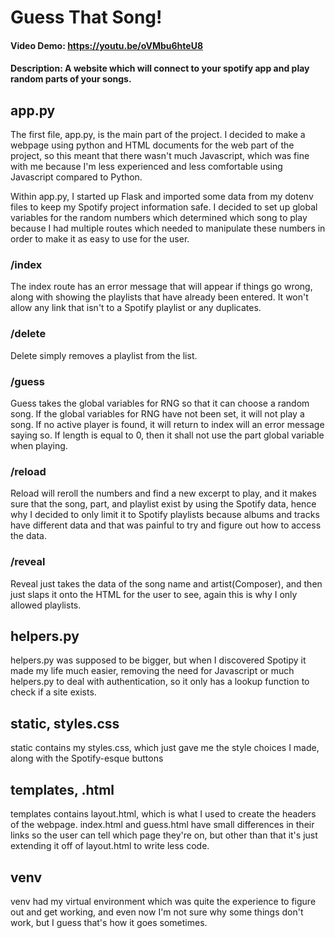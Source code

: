 # Guess That Song!
#### Video Demo:  <https://youtu.be/oVMbu6hteU8>
#### Description: A website which will connect to your spotify app and play random parts of your songs.

## app.py

<p>The first file, app.py, is the main part of the project. I decided to make a webpage using
python and HTML documents for the web part of the project, so this meant that there wasn't
much Javascript, which was fine with me because I'm less experienced and less comfortable
using Javascript compared to Python.
</p>
<p>Within app.py, I started up Flask and imported some data from my dotenv files to keep my Spotify project information safe.
I decided to set up global variables for the random numbers which determined which song to play because I had multiple
routes which needed to manipulate these numbers in order to make it as easy to use for the user.
</p>

### /index

<p>The index route has an error message that will appear if things go wrong, along with showing the playlists that have already
been entered. It won't allow any link that isn't to a Spotify playlist or any duplicates.
</p>

### /delete

<p>Delete simply removes a playlist from the list.
</p>

### /guess

<p>Guess takes the global variables for RNG so that it can choose a random song. If the global variables for RNG have not been set,
it will not play a song. If no active player is found, it will return to index will an error message saying so. If length is equal
to 0, then it shall not use the part global variable when playing.
</p>

### /reload

<p>Reload will reroll the numbers and find a new excerpt to play, and it makes sure that the song, part, and playlist exist by using
the Spotify data, hence why I decided to only limit it to Spotify playlists because albums and tracks have different data and that was
painful to try and figure out how to access the data.
</p>

### /reveal

<p>Reveal just takes the data of the song name and artist(Composer), and then just slaps it onto the HTML for the user to see, again
this is why I only allowed playlists.
</p>

## helpers.py

<p>helpers.py was supposed to be bigger, but when I discovered Spotipy it made my life much easier, removing the need for Javascript or
much helpers.py to deal with authentication, so it only has a lookup function to check if a site exists.
</p>

## static, styles.css

<p>static contains my styles.css, which just gave me the style choices I made, along with the Spotify-esque buttons
</p>

## templates, .html

<p>templates contains layout.html, which is what I used to create the headers of the webpage. index.html and guess.html have small differences
in their links so the user can tell which page they're on, but other than that it's just extending it off of layout.html to write less code.
</p>

## venv

<p>venv had my virtual environment which was quite the experience to figure out and get working, and even now I'm not sure why some things
don't work, but I guess that's how it goes sometimes.
</p>
